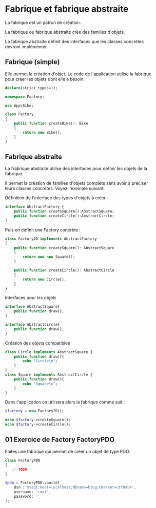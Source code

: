 # Fabrique et fabrique abstraite

La fabrique est un patron de création.

La fabrique ou fabrique abstraite crée des familles d'objets.

La fabrique abstraite définit des interfaces que les classes concrètes devront implémenter.

## Fabrique (simple)

Elle permet la création d'objet. Le code de l'application utilise la fabrique pour créer les objets dont elle a besoin.

```php
declare(strict_types=1);

namespace Factory;

use App\Bike;

class Factory
{
    public function createBike(): Bike
    {
        return new Bike();
    }
}
```

## Fabrique abstraite

La frabrique abstraite utilise des interfaces pour définir les objets de la fabrique.

Il permet la création de familles d'objets complèts sans avoir à préciser leurs classes concrètes. Voyez l'exemple suivant.

Définition de l'interface des types d'objets à créer.

```php
interface AbstractFactory {
	public function createSquare():AbstractSquare;
	public function createCircle():AbstractCircle;
}
```

Puis on définit une Factory concrète :

```php
class Factory2D implements AbstractFactory
{
    public function createSquare(): AbstractSquare
    {
        return new new Square();
    }

    public function createCircle(): AbstractCircle
    {
        return new Circle();
    }
}
```

Interfaces pour les objets

```php
interface AbstractSquare{
    public function draw();
}

interface AbstractCircle{
    public function draw();
}
```

Création des objets compatibles

```php
class Circle implements AbstractSquare {
	public function draw(){
		echo "Circle\n";
	}
}
class Square implements AbstractCircle {
	public function draw(){
		echo "Square\n";
	}
}
```

Dans l'application on utilisera alors la fabrique comme suit :

```php
$factory = new Factory2D();

echo $factory->createSquare();
echo $factory->createCircle();
```

## 01 Exercice de Factory FactoryPDO

Faites une fabrique qui permet de créer un objet de type PDO.

```php
class FactoryPDO
{
   // TODO
}

$pdo = FactoryPDO::build(
    dsn :'mysql:host=localhost;dbname=blog;charset=utf8mb4',
    username: 'root',
    password: ''
);
```
